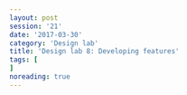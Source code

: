 ```yaml
--- 
layout: post 
session: '21' 
date: '2017-03-30' 
category: 'Design lab' 
title: 'Design lab 8: Developing features' 
tags: [] 
noreading: true
--- 
```


<excerpt/>
